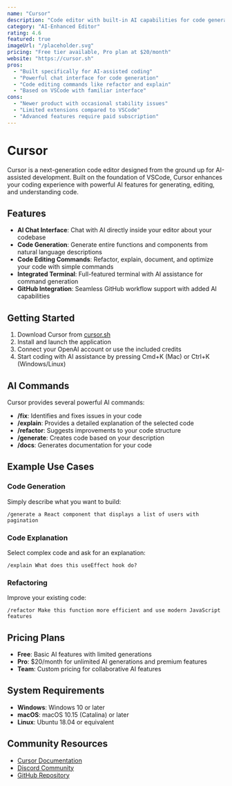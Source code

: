 ```yaml
---
name: "Cursor"
description: "Code editor with built-in AI capabilities for code generation and editing."
category: "AI-Enhanced Editor"
rating: 4.6
featured: true
imageUrl: "/placeholder.svg"
pricing: "Free tier available, Pro plan at $20/month"
website: "https://cursor.sh"
pros:
  - "Built specifically for AI-assisted coding"
  - "Powerful chat interface for code generation"
  - "Code editing commands like refactor and explain"
  - "Based on VSCode with familiar interface"
cons:
  - "Newer product with occasional stability issues"
  - "Limited extensions compared to VSCode"
  - "Advanced features require paid subscription"
---
```


# Cursor

Cursor is a next-generation code editor designed from the ground up for AI-assisted development. Built on the foundation of VSCode, Cursor enhances your coding experience with powerful AI features for generating, editing, and understanding code.

## Features

- **AI Chat Interface**: Chat with AI directly inside your editor about your codebase
- **Code Generation**: Generate entire functions and components from natural language descriptions
- **Code Editing Commands**: Refactor, explain, document, and optimize your code with simple commands
- **Integrated Terminal**: Full-featured terminal with AI assistance for command generation
- **GitHub Integration**: Seamless GitHub workflow support with added AI capabilities

## Getting Started

1. Download Cursor from [cursor.sh](https://cursor.sh)
2. Install and launch the application
3. Connect your OpenAI account or use the included credits
4. Start coding with AI assistance by pressing Cmd+K (Mac) or Ctrl+K (Windows/Linux)

## AI Commands

Cursor provides several powerful AI commands:

- **/fix**: Identifies and fixes issues in your code
- **/explain**: Provides a detailed explanation of the selected code
- **/refactor**: Suggests improvements to your code structure
- **/generate**: Creates code based on your description
- **/docs**: Generates documentation for your code

## Example Use Cases

### Code Generation

Simply describe what you want to build:

```
/generate a React component that displays a list of users with pagination
```

### Code Explanation

Select complex code and ask for an explanation:

```
/explain What does this useEffect hook do?
```

### Refactoring

Improve your existing code:

```
/refactor Make this function more efficient and use modern JavaScript features
```

## Pricing Plans

- **Free**: Basic AI features with limited generations
- **Pro**: $20/month for unlimited AI generations and premium features
- **Team**: Custom pricing for collaborative AI features

## System Requirements

- **Windows**: Windows 10 or later
- **macOS**: macOS 10.15 (Catalina) or later
- **Linux**: Ubuntu 18.04 or equivalent

## Community Resources

- [Cursor Documentation](https://cursor.sh/docs)
- [Discord Community](https://discord.gg/cursor)
- [GitHub Repository](https://github.com/getcursor/cursor)

